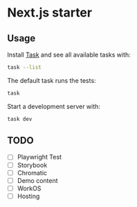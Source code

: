 # Next.js starter

## Usage

Install [Task] and see all available tasks with:

[Task]: https://taskfile.dev/

```sh
task --list
```

The default task runs the tests:

```sh
task
```

Start a development server with:

```sh
task dev
```

## TODO

- [ ] Playwright Test
- [ ] Storybook
- [ ] Chromatic
- [ ] Demo content
- [ ] WorkOS
- [ ] Hosting
